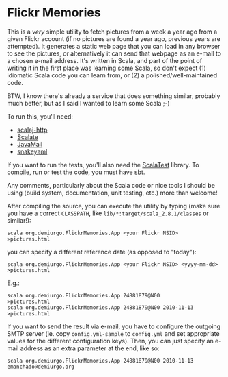 Flickr Memories
===============

This is a *very* simple utility to fetch pictures from a week a year
ago from a given Flickr account (if no pictures are found a year ago,
previous years are attempted). It generates a static web page that you
can load in any browser to see the pictures, or alternatively it can
send that webpage as an e-mail to a chosen e-mail address. It's
written in Scala, and part of the point of writing it in the first
place was learning some Scala, so don't expect (1) idiomatic Scala
code you can learn from, or (2) a polished/well-maintained code.

BTW, I know there's already a service that does something similar,
probably much better, but as I said I wanted to learn some Scala ;-)

To run this, you'll need:

* [scalaj-http](https://github.com/scalaj/scalaj-http)
* [Scalate](http://scalate.fusesource.org/)
* [JavaMail](http://www.gnu.org/software/classpathx/javamail/javamail.html)
* [snakeyaml](http://code.google.com/p/snakeyaml/)

If you want to run the tests, you'll also need the
[ScalaTest](http://www.scalatest.org/) library. To compile, run or
test the code, you must have
[sbt](http://code.google.com/p/simple-build-tool/).

Any comments, particularly about the Scala code or nice tools I should
be using (build system, documentation, unit testing, etc.) more than
welcome!

After compiling the source, you can execute the utility by typing
(make sure you have a correct `CLASSPATH`, like
`lib/*:target/scala_2.8.1/classes` or similar!):

    scala org.demiurgo.FlickrMemories.App <your Flickr NSID> >pictures.html

you can specify a different reference date (as opposed to "today"):

    scala org.demiurgo.FlickrMemories.App <your Flickr NSID> <yyyy-mm-dd> >pictures.html

E.g.:

    scala org.demiurgo.FlickrMemories.App 24881879@N00            >pictures.html
    scala org.demiurgo.FlickrMemories.App 24881879@N00 2010-11-13 >pictures.html

If you want to send the result via e-mail, you have to configure the
outgoing SMTP server (ie. copy `config.yml-sample` to `config.yml` and
set appropriate values for the different configuration keys). Then,
you can just specify an e-mail address as an extra parameter at the
end, like so:

    scala org.demiurgo.FlickrMemories.App 24881879@N00 2010-11-13 emanchado@demiurgo.org
